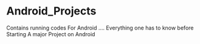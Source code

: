 # Android_Projects
Contains running codes For Android .... Everything one has to know before Starting A major Project on Android
